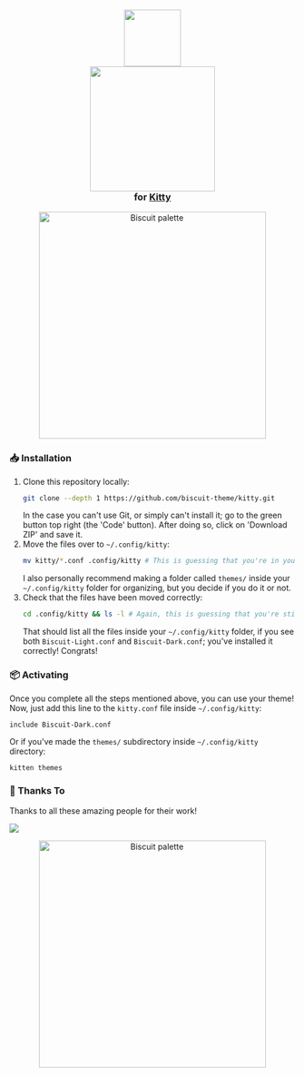 <h3 align="center">
  <img src="https://raw.githubusercontent.com/Biscuit-Theme/biscuit/main/assets/logos/rainbow.png" width="100"/><br/>
  <img src="https://raw.githubusercontent.com/Biscuit-Theme/biscuit/main/assets/font%20rainbow.png" width="220"/><br/>
  for <a href="https://github.com/kovidgoyal/kitty">Kitty</a>
</h3>

<p align="center">
  <img src="https://raw.githubusercontent.com/Biscuit-Theme/biscuit/main/assets/extras/rainbow%20line.png" alt="Biscuit palette" width="400" />
</p>

<!-- 
Insert Screenshot if Applicable 
---------------------------------
<p align="center">
  <img src="assets/screenshot.png"/>
</p>
---------------------------------
-->

### 📥 Installation
1. Clone this repository locally:
   ```sh
   git clone --depth 1 https://github.com/biscuit-theme/kitty.git
   ```
   In the case you can't use Git, or simply can't install it; go to the green button top right (the 'Code' button). After doing so, click on 'Download ZIP' and save it.
2. Move the files over to  `~/.config/kitty`:
   ```sh
   mv kitty/*.conf .config/kitty # This is guessing that you're in your HOME directory.
   ```
   I also personally recommend making a folder called `themes/` inside your `~/.config/kitty` folder for organizing, but you decide if you do it or not.
3. Check that the files have been moved correctly:
   ```sh
   cd .config/kitty && ls -l # Again, this is guessing that you're still in your HOME directory.
   ```
   That should list all the files inside your `~/.config/kitty` folder, if you see both `Biscuit-Light.conf` and `Biscuit-Dark.conf`; you've installed it correctly! Congrats!

### 📦 Activating
Once you complete all the steps mentioned above, you can use your theme! Now, just add this line to the `kitty.conf` file inside `~/.config/kitty`:
```
include Biscuit-Dark.conf
```

Or if you've made the `themes/` subdirectory inside `~/.config/kitty` directory:
```sh
kitten themes
``` 

### 💝 Thanks To
Thanks to all these amazing people for their work!
<!-- This does not render until you use the correct project name-->
<a href="https://github.com/biscuit-colorscheme/kitty/graphs/contributors">
<img src="https://contrib.rocks/image?repo=biscuit-colorscheme/kitty" />
</a>

<p align="center">
  <img src="https://raw.githubusercontent.com/Biscuit-Theme/biscuit/main/assets/extras/rainbow%20line.png" alt="Biscuit palette" width="400" />
</p>
